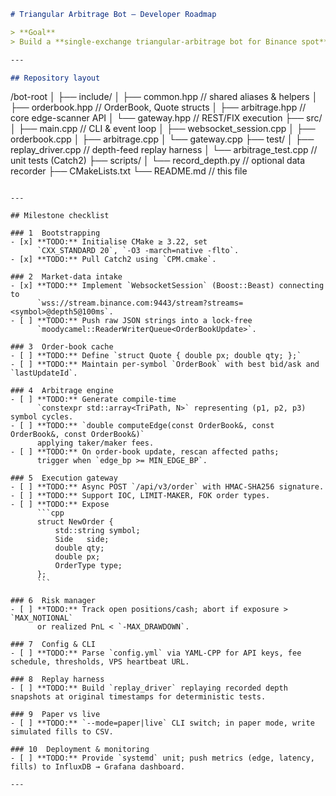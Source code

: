 ```markdown
# Triangular Arbitrage Bot – Developer Roadmap

> **Goal**  
> Build a **single-exchange triangular-arbitrage bot for Binance spot** that can detect and execute profitable cycles in **< 100 ms** end-to-end, written in modern **C++20** and deployable on a low-cost VPS.

---

## Repository layout
```

/bot-root
│
├── include/
│   ├── common.hpp          // shared aliases & helpers
│   ├── orderbook.hpp       // OrderBook, Quote structs
│   ├── arbitrage.hpp       // core edge-scanner API
│   └── gateway.hpp         // REST/FIX execution
├── src/
│   ├── main.cpp            // CLI & event loop
│   ├── websocket\_session.cpp
│   ├── orderbook.cpp
│   ├── arbitrage.cpp
│   └── gateway.cpp
├── test/
│   ├── replay\_driver.cpp   // depth-feed replay harness
│   └── arbitrage\_test.cpp  // unit tests (Catch2)
├── scripts/
│   └── record\_depth.py     // optional data recorder
├── CMakeLists.txt
└── README.md               // this file

````

---

## Milestone checklist

### 1  Bootstrapping
- [x] **TODO:** Initialise CMake ≥ 3.22, set  
      `CXX_STANDARD 20`, `-O3 -march=native -flto`.
- [x] **TODO:** Pull Catch2 using `CPM.cmake`.

### 2  Market-data intake
- [x] **TODO:** Implement `WebsocketSession` (Boost::Beast) connecting to  
      `wss://stream.binance.com:9443/stream?streams=<symbol>@depth5@100ms`.
- [ ] **TODO:** Push raw JSON strings into a lock-free  
      `moodycamel::ReaderWriterQueue<OrderBookUpdate>`.

### 3  Order-book cache
- [ ] **TODO:** Define `struct Quote { double px; double qty; };`
- [ ] **TODO:** Maintain per-symbol `OrderBook` with best bid/ask and `lastUpdateId`.

### 4  Arbitrage engine
- [ ] **TODO:** Generate compile-time  
      `constexpr std::array<TriPath, N>` representing (p1, p2, p3) symbol cycles.
- [ ] **TODO:** `double computeEdge(const OrderBook&, const OrderBook&, const OrderBook&)`  
      applying taker/maker fees.
- [ ] **TODO:** On order-book update, rescan affected paths;  
      trigger when `edge_bp >= MIN_EDGE_BP`.

### 5  Execution gateway
- [ ] **TODO:** Async POST `/api/v3/order` with HMAC-SHA256 signature.
- [ ] **TODO:** Support IOC, LIMIT-MAKER, FOK order types.
- [ ] **TODO:** Expose  
      ```cpp
      struct NewOrder {
          std::string symbol;
          Side   side;
          double qty;
          double px;
          OrderType type;
      };
      ```

### 6  Risk manager
- [ ] **TODO:** Track open positions/cash; abort if exposure > `MAX_NOTIONAL`  
      or realized PnL < `-MAX_DRAWDOWN`.

### 7  Config & CLI
- [ ] **TODO:** Parse `config.yml` via YAML-CPP for API keys, fee schedule, thresholds, VPS heartbeat URL.

### 8  Replay harness
- [ ] **TODO:** Build `replay_driver` replaying recorded depth snapshots at original timestamps for deterministic tests.

### 9  Paper vs live
- [ ] **TODO:** `--mode=paper|live` CLI switch; in paper mode, write simulated fills to CSV.

### 10  Deployment & monitoring
- [ ] **TODO:** Provide `systemd` unit; push metrics (edge, latency, fills) to InfluxDB → Grafana dashboard.

---
